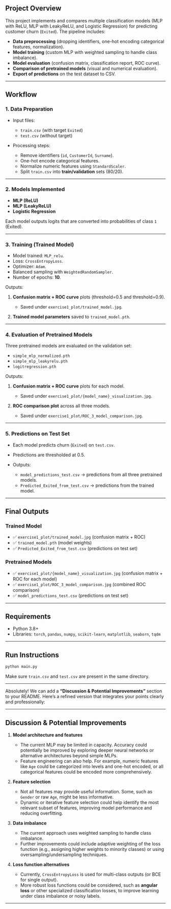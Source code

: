 ## Project Overview

This project implements and compares multiple classification models (MLP with ReLU, MLP with LeakyReLU, and Logistic Regression) for predicting customer churn (`Exited`). The pipeline includes:

* **Data preprocessing** (dropping identifiers, one-hot encoding categorical features, normalization).
* **Model training** (custom MLP with weighted sampling to handle class imbalance).
* **Model evaluation** (confusion matrix, classification report, ROC curve).
* **Comparison of pretrained models** (visual and numerical evaluation).
* **Export of predictions** on the test dataset to CSV.

---

## Workflow

### 1. Data Preparation

* Input files:

  * `train.csv` (with target `Exited`)
  * `test.csv` (without target)
* Processing steps:

  * Remove identifiers (`id`, `CustomerId`, `Surname`).
  * One-hot encode categorical features.
  * Normalize numeric features using `StandardScaler`.
  * Split `train.csv` into **train/validation** sets (80/20).

---

### 2. Models Implemented

* **MLP (ReLU)**
* **MLP (LeakyReLU)**
* **Logistic Regression**

Each model outputs logits that are converted into probabilities of class `1` (Exited).

---

### 3. Training (Trained Model)

* Model trained: `MLP_relu`.
* Loss: `CrossEntropyLoss`.
* Optimizer: `Adam`.
* Balanced sampling with `WeightedRandomSampler`.
* Number of epochs: **10**.

Outputs:

1. **Confusion matrix + ROC curve** plots (threshold=0.5 and threshold=0.9).

   * Saved under `exercise1_plot/trained_model.jpg`.
2. **Trained model parameters** saved to `trained_model.pth`.

---

### 4. Evaluation of Pretrained Models

Three pretrained models are evaluated on the validation set:

* `simple_mlp_normalized.pth`
* `simple_mlp_leakyrelu.pth`
* `logitregression.pth`

Outputs:

1. **Confusion matrix + ROC curve** plots for each model.

   * Saved under `exercise1_plot/{model_name}_visualization.jpg`.
2. **ROC comparison plot** across all three models.

   * Saved under `exercise1_plot/ROC_3_model_comparison.jpg`.

---

### 5. Predictions on Test Set

* Each model predicts churn (`Exited`) on `test.csv`.
* Predictions are thresholded at 0.5.
* Outputs:

  * `model_predictions_test.csv` → predictions from all three pretrained models.
  * `Predicted_Exited_from_test.csv` → predictions from the trained model.

---

## Final Outputs

### Trained Model

* ✅ `exercise1_plot/trained_model.jpg` (confusion matrix + ROC)
* ✅ `trained_model.pth` (model weights)
* ✅ `Predicted_Exited_from_test.csv` (predictions on test set)

### Pretrained Models

* ✅ `exercise1_plot/{model_name}_visualization.jpg` (confusion matrix + ROC for each model)
* ✅ `exercise1_plot/ROC_3_model_comparison.jpg` (combined ROC comparison)
* ✅ `model_predictions_test.csv` (predictions on test set)

---

## Requirements

* Python 3.8+
* Libraries: `torch`, `pandas`, `numpy`, `scikit-learn`, `matplotlib`, `seaborn`, `tqdm`

---

## Run Instructions

```bash
python main.py
```

Make sure `train.csv` and `test.csv` are present in the same directory.

---

Absolutely! We can add a **“Discussion & Potential Improvements”** section to your README. Here’s a refined version that integrates your points clearly and professionally:

---

## Discussion & Potential Improvements

1. **Model architecture and features**

   * The current MLP may be limited in capacity. Accuracy could potentially be improved by exploring deeper neural networks or alternative architectures beyond simple MLPs.
   * Feature engineering can also help. For example, numeric features like `Age` could be categorized into levels and one-hot encoded, or all categorical features could be encoded more comprehensively.

2. **Feature selection**

   * Not all features may provide useful information. Some, such as `Gender` or raw `Age`, might be less informative.
   * Dynamic or iterative feature selection could help identify the most relevant subset of features, improving model performance and reducing overfitting.

3. **Data imbalance**

   * The current approach uses weighted sampling to handle class imbalance.
   * Further improvements could include adaptive weighting of the loss function (e.g., assigning higher weights to minority classes) or using oversampling/undersampling techniques.

4. **Loss function alternatives**

   * Currently, `CrossEntropyLoss` is used for multi-class outputs (or BCE for single output).
   * More robust loss functions could be considered, such as **angular loss** or other specialized classification losses, to improve learning under class imbalance or noisy labels.

---